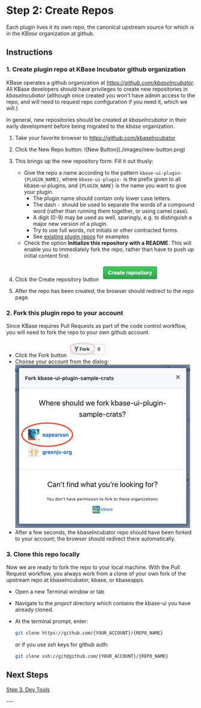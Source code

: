 ---
---

# Step 2: Create Repos

Each plugin lives it its own repo, the canonical upstream source for which is in the _KBase_ organization at github.

## Instructions

### 1. Create plugin repo at KBase Incubator github organization

KBase operates a github organization at _https://github.com/kbaseIncubator_. All KBase developers should have privileges to create new repositories in _kbaseIncubator_ (although once created you won't have admin access to the repo, and will need to request repo configuration if you need it, which we will.)

In general, new repositories should be created at _kbaseIncubator_ in their early development before being migrated to the _kbase_ organization.

1. Take your favorite browser to https://github.com/kbaseIncubator

2. <div class="top-align-flex" markdown="1">
   Click the New Repo button: ![New Button](./images/new-button.png)
   </div>

3. This brings up the new repository form. Fill it out thusly:

   - Give the repo a name according to the pattern `kbase-ui-plugin-{PLUGIN_NAME}`, where `kbase-ui-plugin-` is the prefix given to all kbase-ui plugins, and `{PLUGIN_NAME}` is the name you want to give your plugin.
     - The plugin name should contain only lower case letters.
     - The dash `-` should be used to separate the words of a compound word (rather than running them together, or using camel case).
     - A digit (0-9) may be used as well, sparingly, e.g. to distinguish a major new version of a plugin.
     - Try to use full words, not initials or other contracted forms.
     - See [existing plugin repos](https://github.com/kbase?utf8=✓&q=kbase-ui-plugin-) for examples
   - Check the option **Initialize this repository with a README**. This will enable you to immediately fork the repo, rather than have to push up initial content first.

4. Click the Create repository button ![Create repository button](./images/create-repository-button.png)

5. After the repo has been created, the browser should redirect to the repo page.

### 2. Fork this plugin repo to your account

Since KBase requires Pull Requests as part of the code control workflow, you will need to fork the repo to your own github account.

- Click the Fork button ![Fork Button](./images/fork-button.png)
- Choose your account from the dialog:
  ![Fork Repo Dialog](./images/fork-dialog.png)
- After a few seconds, the kbaseIncubator repo should have been forked to your account; the browser should redirect there automatically.

### 3. Clone this repo locally

Now we are ready to fork the repo to your local machine. With the Pull Request workflow, you always work from a clone of your own fork of the upstream repo at kbaseIncubator, kbase, or kbaseapps.

- Open a new Terminal window or tab
- Navigate to the _project_ directory which contains the kbase-ui you have already cloned.
- At the terminal prompt, enter:

  ```bash
  git clone https://github.com/{YOUR_ACCOUNT}/{REPO_NAME}
  ```

  or if you use ssh keys for github auth:

  ```bash
  git clone ssh://git@github.com/{YOUR_ACCOUNT}/{REPO_NAME}
  ```

## Next Steps

[Step 3. Dev Tools](./3-dev-tools)

\---
